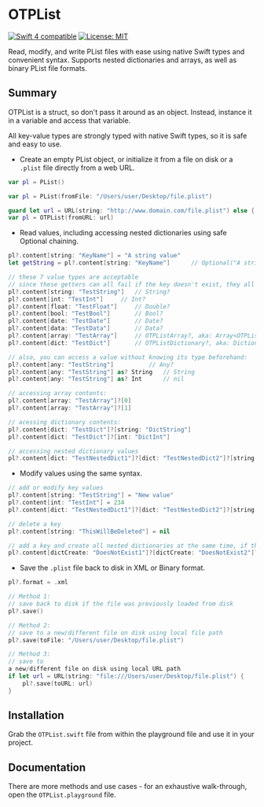 # OTPList
<p>
<a href="https://developer.apple.com/swift"><img src="https://img.shields.io/badge/Swift4-compatible-orange.svg?style=flat" alt="Swift 4 compatible" /></a>
<a href="https://raw.githubusercontent.com/uraimo/Bitter/master/LICENSE"><img src="http://img.shields.io/badge/license-MIT-blue.svg?style=flat" alt="License: MIT" /></a>
</p>

Read, modify, and write PList files with ease using native Swift types and convenient syntax. Supports nested dictionaries and arrays, as well as binary PList file formats.

## Summary

OTPList is a struct, so don't pass it around as an object. Instead, instance it in a variable and access that variable.

All key-value types are strongly typed with native Swift types, so it is safe and easy to use.



- Create an empty PList object, or initialize it from a file on disk or a `.plist` file directly from a web URL.

```swift
var pl = PList()

var pl = PList(fromFile: "/Users/user/Desktop/file.plist")

guard let url = URL(string: "http://www.domain.com/file.plist") else { return }
var pl = OTPList(fromURL: url)
```

- Read values, including accessing nested dictionaries using safe Optional chaining.

```swift
pl?.content[string: "KeyName"] = "A string value"
let getString = pl?.content[string: "KeyName"]      // Optional("A string value")

// these 7 value types are acceptable
// since these getters can all fail if the key doesn't exist, they all return optionals
pl?.content[string: "TestString"]	// String?
pl?.content[int: "TestInt"]		// Int?
pl?.content[float: "TestFloat"]		// Double?
pl?.content[bool: "TestBool"]		// Bool?
pl?.content[date: "TestDate"]		// Date?
pl?.content[data: "TestData"]		// Data?
pl?.content[array: "TestArray"]		// OTPListArray?, aka: Array<OTPListValue>
pl?.content[dict: "TestDict"]		// OTPListDictionary?, aka: Dictionary<String, OTPListValue>

// also, you can access a value without knowing its type beforehand:
pl?.content[any: "TestString"]			// Any?
pl?.content[any: "TestString"] as? String	// String
pl?.content[any: "TestString"] as? Int		// nil

// accessing array contents:
pl?.content[array: "TestArray"]?[0]
pl?.content[array: "TestArray"]?[1]

// acessing dictionary contents:
pl?.content[dict: "TestDict"]?[string: "DictString"]
pl?.content[dict: "TestDict"]?[int: "DictInt"]

// accessing nested dictionary values
pl?.content[dict: "TestNestedDict1"]?[dict: "TestNestedDict2"]?[string: "NestedString"]
```

- Modify values using the same syntax.

```swift
// add or modify key values
pl?.content[string: "TestString"] = "New value"
pl?.content[int: "TestInt"] = 234
pl?.content[dict: "TestNestedDict1"]?[dict: "TestNestedDict2"]?[string: "NestedString"] = "New value"

// delete a key
pl?.content[string: "ThisWillBeDeleted"] = nil

// add a key and create all nested dictionaries at the same time, if they don't exist
pl?.content[dictCreate: "DoesNotExist1"]?[dictCreate: "DoesNotExist2"]?[string: "NestedString"] = "A string value"
```

- Save the `.plist` file back to disk in XML or Binary format.

```swift
pl?.format = .xml

// Method 1:
// save back to disk if the file was previously loaded from disk
pl?.save()

// Method 2:
// save to a new/different file on disk using local file path
pl?.save(toFile: "/Users/user/Desktop/file.plist")

// Method 3:
// save to 
a new/different file on disk using local URL path
if let url = URL(string: "file:///Users/user/Desktop/file.plist") {
    pl?.save(toURL: url)
}
```

## Installation

Grab the `OTPList.swift` file from within the playground file and use it in your project.

## Documentation

There are more methods and use cases - for an exhaustive walk-through, open the `OTPList.playground` file.